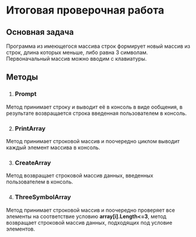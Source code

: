 # Итоговая проверочная работа

## Основная задача

Программа из имеющегося массива строк формирует новый массив из строк, длина которых меньше, либо равна 3 символам. Первоначальный массив можно вводим с клавиатуры.

## Методы
1. ### Prompt
Метод принимает строку и выводит её в консоль в виде ообщения, в результате возвращается строка введенная пользователем в консоль.

2. ### PrintArray
Метод принимает строковой массив и поочередно циклом выводит каждый элемент массива в консоль.

3. ### CreateArray
Метод возвращает строковой массив данных, введенных пользователем в консоль.

4. ### ThreeSymbolArray
Метод принимает строковой массив и поочередно проверяет все элементы на соответствие условию **array[i].Length<=3**, метод возвращает строковой массив данных, подходящих под условие элементов.
